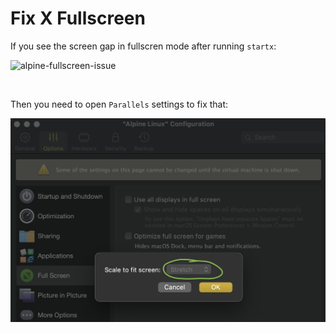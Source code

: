 # Fix X Fullscreen

If you see the screen gap in fullscren mode after running `startx`:

![alpine-fullscreen-issue](./images/alpine-vm-fullscreen-issue.png)

</br>

Then you need to open `Parallels` settings to fix that:

![alpine-fix-fullscreen-issue](./images/alpine-fix-fullscreen-issue.png)

</br>

